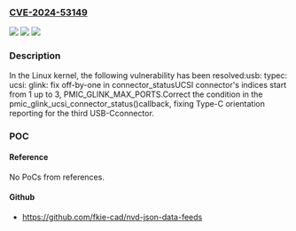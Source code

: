 ### [CVE-2024-53149](https://cve.mitre.org/cgi-bin/cvename.cgi?name=CVE-2024-53149)
![](https://img.shields.io/static/v1?label=Product&message=Linux&color=blue)
![](https://img.shields.io/static/v1?label=Version&message=76716fd5bf09725c2c6825264147f16c21e56853%3C%209a5a8b5bd72169aa7a8ec800ef57be2f2cb4d9b2%20&color=brighgreen)
![](https://img.shields.io/static/v1?label=Vulnerability&message=n%2Fa&color=brighgreen)

### Description

In the Linux kernel, the following vulnerability has been resolved:usb: typec: ucsi: glink: fix off-by-one in connector_statusUCSI connector's indices start from 1 up to 3, PMIC_GLINK_MAX_PORTS.Correct the condition in the pmic_glink_ucsi_connector_status()callback, fixing Type-C orientation reporting for the third USB-Cconnector.

### POC

#### Reference
No PoCs from references.

#### Github
- https://github.com/fkie-cad/nvd-json-data-feeds

